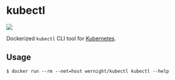 # kubectl

[![](https://badge.imagelayers.io/wernight/kubectl:latest.svg)](https://imagelayers.io/?images=wernight/kubectl:latest 'Get your own badge on imagelayers.io')

Dockerized `kubectl` CLI tool for [Kubernetes](http://kubernetes.io/).

## Usage

    $ docker run --rm --net=host wernight/kubectl kubectl --help
